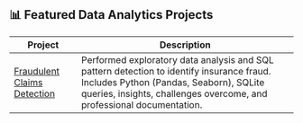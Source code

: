 ## 📊 Featured Data Analytics Projects

| Project | Description |
|--------|-------------|
| [Fraudulent Claims Detection](https://github.com/Margaret-Johnson-ai/fraudulent-claims-detection) | Performed exploratory data analysis and SQL pattern detection to identify insurance fraud. Includes Python (Pandas, Seaborn), SQLite queries, insights, challenges overcome, and professional documentation. |
